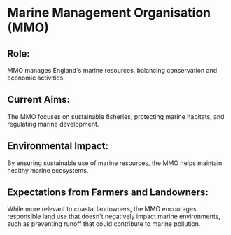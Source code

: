 # Marine Management Organisation (MMO)
## Role: 
MMO manages England's marine resources, balancing conservation and economic activities.
## Current Aims: 
The MMO focuses on sustainable fisheries, protecting marine habitats, and regulating marine development.
## Environmental Impact: 
By ensuring sustainable use of marine resources, the MMO helps maintain healthy marine ecosystems.
## Expectations from Farmers and Landowners: 
While more relevant to coastal landowners, the MMO encourages responsible land use that doesn't negatively impact marine environments, such as preventing runoff that could contribute to marine pollution.
